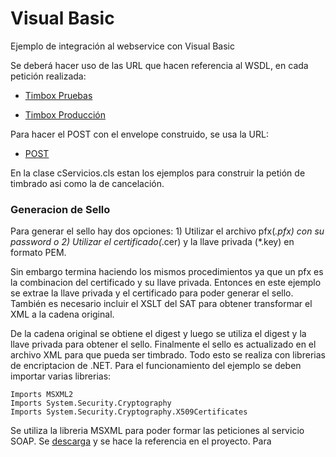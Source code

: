 # Visual Basic
Ejemplo de integración al webservice con Visual Basic

Se deberá hacer uso de las URL que hacen referencia al WSDL, en cada petición realizada:

- [Timbox Pruebas](https://staging.ws.timbox.com.mx/timbrado_cfdi33/wsdl)

- [Timbox Producción](https://sistema.timbox.com.mx/timbrado_cfdi33/wsdl)

Para hacer el POST con el envelope construido, se usa la URL:

- [POST](https://staging.ws.timbox.com.mx/timbrado_cfdi33/action)


En la clase cServicios.cls estan los ejemplos para construir la petión de timbrado asi como la de cancelación.

### Generacion de Sello
Para generar el sello hay dos opciones: 1) Utilizar el archivo pfx(*.pfx) con su password o 2) Utilizar el certificado(*.cer) y la llave privada (*.key) en formato PEM. 

Sin embargo termina haciendo los mismos procedimientos ya que un pfx es la combinacion del certificado y su llave privada. Entonces en este ejemplo se extrae la llave privada y el certificado para poder generar el sello. También es necesario incluir el XSLT del SAT para obtener transformar el XML a la cadena original.

De la cadena original se obtiene el digest y luego se utiliza el digest y la llave privada para obtener el sello. Finalmente el sello es actualizado en el archivo XML para que pueda ser timbrado.
Todo esto se realiza con librerias de encriptacion de .NET.
Para el funcionamiento del ejemplo se deben importar varias librerias:
```
Imports MSXML2
Imports System.Security.Cryptography
Imports System.Security.Cryptography.X509Certificates
```
Se utiliza la libreria MSXML para poder formar las peticiones al servicio SOAP. Se [descarga]() y se hace la referencia en el proyecto.
Para 

